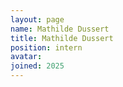 ```yaml
---
layout: page
name: Mathilde Dussert
title: Mathilde Dussert
position: intern
avatar:
joined: 2025
---
```

